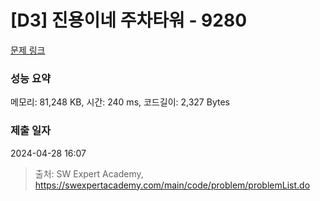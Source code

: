 # [D3] 진용이네 주차타워 - 9280 

[문제 링크](https://swexpertacademy.com/main/code/problem/problemDetail.do?contestProbId=AW9j74FacD0DFAUY) 

### 성능 요약

메모리: 81,248 KB, 시간: 240 ms, 코드길이: 2,327 Bytes

### 제출 일자

2024-04-28 16:07



> 출처: SW Expert Academy, https://swexpertacademy.com/main/code/problem/problemList.do